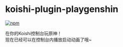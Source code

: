# koishi-plugin-playgenshin

[![npm](https://img.shields.io/npm/v/koishi-plugin-playgenshin?style=flat-square)](https://www.npmjs.com/package/koishi-plugin-playgenshin)

在你的Koishi控制台玩原神！<br>
现在已经可以在控制台内播放启动动画了哦~